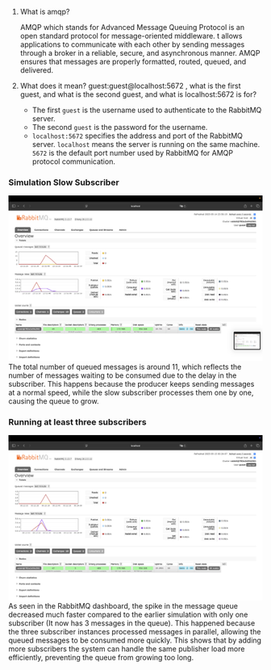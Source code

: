 1. What is amqp?

   AMQP which stands for Advanced Message Queuing Protocol is an open standard protocol for message-oriented middleware. t allows applications to communicate with each other by sending messages through a broker in a reliable, secure, and asynchronous manner. AMQP ensures that messages are properly formatted, routed, queued, and delivered.

2. What does it mean? guest:guest@localhost:5672 , what is the first guest, and what is the second guest, and what is localhost:5672 is for?

    - The first `guest` is the username used to authenticate to the RabbitMQ server.
    - The second `guest` is the password for the username.
    - `localhost:5672` specifies the address and port of the RabbitMQ server. `localhost` means the server is running on the same machine. `5672` is the default port number used by RabbitMQ for AMQP protocol communication.

### Simulation Slow Subscriber
![](images/simulation.png)
The total number of queued messages is around 11, which reflects the number of messages waiting to be consumed due to the delay in the subscriber. This happens because the producer keeps sending messages at a normal speed, while the slow subscriber processes them one by one, causing the queue to grow.

### Running at least three subscribers
![](images/three.png)
As seen in the RabbitMQ dashboard, the spike in the message queue decreased much faster compared to the earlier simulation with only one subscriber (It now has 3 messages in the queue). This happened because the three subscriber instances processed messages in parallel, allowing the queued messages to be consumed more quickly. This shows that by adding more subscribers the system can handle the same publisher load more efficiently, preventing the queue from growing too long.